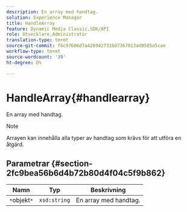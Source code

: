 ```yaml
---
description: En array med handtag.
solution: Experience Manager
title: HandleArray
feature: Dynamic Media Classic,SDK/API
role: Utvecklare,Administratör
translation-type: tm+mt
source-git-commit: f6c97606d7a4209427316d7367013ad9585a5cae
workflow-type: tm+mt
source-wordcount: '39'
ht-degree: 0%

---
```



# HandleArray{#handlearray}

En array med handtag.

>[!NOTE]
>
>Arrayen kan innehålla alla typer av handtag som krävs för att utföra en åtgärd.

## Parametrar {#section-2fc9bea56b6d4b72b80d4f04c5f9b862}

| Namn | Typ | Beskrivning |
|---|---|---|
| `*`objekt`*` | `xsd:string` | En array med handtag. |

